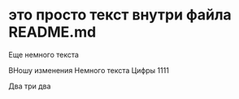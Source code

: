# это просто текст внутри файла README.md 

Еще немного текста

ВНошу изменения 
Немного текста
Цифры 1111

Два три два
